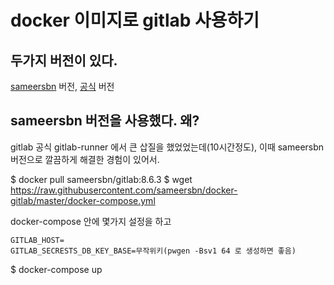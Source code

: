 # docker 이미지로 gitlab 사용하기

## 두가지 버전이 있다.
[sameersbn](https://github.com/sameersbn/docker-gitlab) 버전, [공식](https://hub.docker.com/r/gitlab/gitlab-ce/) 버전

## sameersbn 버전을 사용했다. 왜?
gitlab 공식 gitlab-runner 에서 큰 삽질을 했었었는데(10시간정도), 이때 sameersbn 버전으로 깔끔하게 해결한 경험이 있어서.

$ docker pull sameersbn/gitlab:8.6.3
$ wget https://raw.githubusercontent.com/sameersbn/docker-gitlab/master/docker-compose.yml

docker-compose 안에 몇가지 설정을 하고
```
GITLAB_HOST=
GITLAB_SECRESTS_DB_KEY_BASE=무작위키(pwgen -Bsv1 64 로 생성하면 좋음)
```

$ docker-compose up
